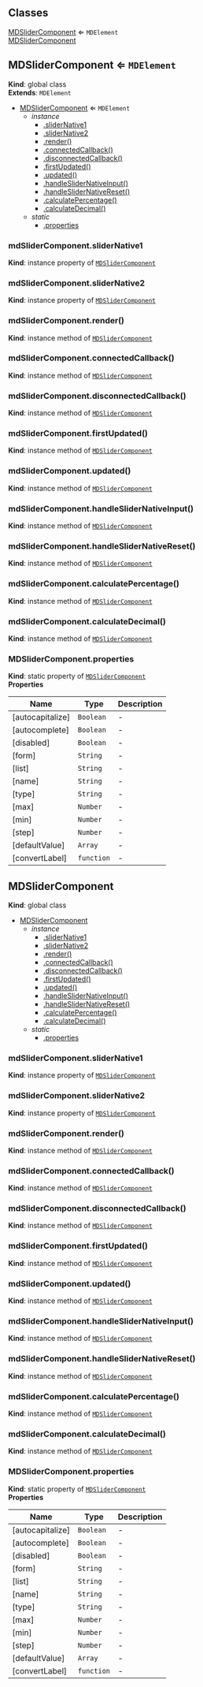 ## Classes

<dl>
<dt><a href="#MDSliderComponent">MDSliderComponent</a> ⇐ <code>MDElement</code></dt>
<dd></dd>
<dt><a href="#MDSliderComponent">MDSliderComponent</a></dt>
<dd></dd>
</dl>

<a name="MDSliderComponent"></a>

## MDSliderComponent ⇐ <code>MDElement</code>
**Kind**: global class  
**Extends**: <code>MDElement</code>  

* [MDSliderComponent](#MDSliderComponent) ⇐ <code>MDElement</code>
    * _instance_
        * [.sliderNative1](#MDSliderComponent+sliderNative1)
        * [.sliderNative2](#MDSliderComponent+sliderNative2)
        * [.render()](#MDSliderComponent+render)
        * [.connectedCallback()](#MDSliderComponent+connectedCallback)
        * [.disconnectedCallback()](#MDSliderComponent+disconnectedCallback)
        * [.firstUpdated()](#MDSliderComponent+firstUpdated)
        * [.updated()](#MDSliderComponent+updated)
        * [.handleSliderNativeInput()](#MDSliderComponent+handleSliderNativeInput)
        * [.handleSliderNativeReset()](#MDSliderComponent+handleSliderNativeReset)
        * [.calculatePercentage()](#MDSliderComponent+calculatePercentage)
        * [.calculateDecimal()](#MDSliderComponent+calculateDecimal)
    * _static_
        * [.properties](#MDSliderComponent.properties)

<a name="MDSliderComponent+sliderNative1"></a>

### mdSliderComponent.sliderNative1
**Kind**: instance property of [<code>MDSliderComponent</code>](#MDSliderComponent)  
<a name="MDSliderComponent+sliderNative2"></a>

### mdSliderComponent.sliderNative2
**Kind**: instance property of [<code>MDSliderComponent</code>](#MDSliderComponent)  
<a name="MDSliderComponent+render"></a>

### mdSliderComponent.render()
**Kind**: instance method of [<code>MDSliderComponent</code>](#MDSliderComponent)  
<a name="MDSliderComponent+connectedCallback"></a>

### mdSliderComponent.connectedCallback()
**Kind**: instance method of [<code>MDSliderComponent</code>](#MDSliderComponent)  
<a name="MDSliderComponent+disconnectedCallback"></a>

### mdSliderComponent.disconnectedCallback()
**Kind**: instance method of [<code>MDSliderComponent</code>](#MDSliderComponent)  
<a name="MDSliderComponent+firstUpdated"></a>

### mdSliderComponent.firstUpdated()
**Kind**: instance method of [<code>MDSliderComponent</code>](#MDSliderComponent)  
<a name="MDSliderComponent+updated"></a>

### mdSliderComponent.updated()
**Kind**: instance method of [<code>MDSliderComponent</code>](#MDSliderComponent)  
<a name="MDSliderComponent+handleSliderNativeInput"></a>

### mdSliderComponent.handleSliderNativeInput()
**Kind**: instance method of [<code>MDSliderComponent</code>](#MDSliderComponent)  
<a name="MDSliderComponent+handleSliderNativeReset"></a>

### mdSliderComponent.handleSliderNativeReset()
**Kind**: instance method of [<code>MDSliderComponent</code>](#MDSliderComponent)  
<a name="MDSliderComponent+calculatePercentage"></a>

### mdSliderComponent.calculatePercentage()
**Kind**: instance method of [<code>MDSliderComponent</code>](#MDSliderComponent)  
<a name="MDSliderComponent+calculateDecimal"></a>

### mdSliderComponent.calculateDecimal()
**Kind**: instance method of [<code>MDSliderComponent</code>](#MDSliderComponent)  
<a name="MDSliderComponent.properties"></a>

### MDSliderComponent.properties
**Kind**: static property of [<code>MDSliderComponent</code>](#MDSliderComponent)  
**Properties**

| Name | Type | Description |
| --- | --- | --- |
| [autocapitalize] | <code>Boolean</code> | - |
| [autocomplete] | <code>Boolean</code> | - |
| [disabled] | <code>Boolean</code> | - |
| [form] | <code>String</code> | - |
| [list] | <code>String</code> | - |
| [name] | <code>String</code> | - |
| [type] | <code>String</code> | - |
| [max] | <code>Number</code> | - |
| [min] | <code>Number</code> | - |
| [step] | <code>Number</code> | - |
| [defaultValue] | <code>Array</code> | - |
| [convertLabel] | <code>function</code> | - |

<a name="MDSliderComponent"></a>

## MDSliderComponent
**Kind**: global class  

* [MDSliderComponent](#MDSliderComponent)
    * _instance_
        * [.sliderNative1](#MDSliderComponent+sliderNative1)
        * [.sliderNative2](#MDSliderComponent+sliderNative2)
        * [.render()](#MDSliderComponent+render)
        * [.connectedCallback()](#MDSliderComponent+connectedCallback)
        * [.disconnectedCallback()](#MDSliderComponent+disconnectedCallback)
        * [.firstUpdated()](#MDSliderComponent+firstUpdated)
        * [.updated()](#MDSliderComponent+updated)
        * [.handleSliderNativeInput()](#MDSliderComponent+handleSliderNativeInput)
        * [.handleSliderNativeReset()](#MDSliderComponent+handleSliderNativeReset)
        * [.calculatePercentage()](#MDSliderComponent+calculatePercentage)
        * [.calculateDecimal()](#MDSliderComponent+calculateDecimal)
    * _static_
        * [.properties](#MDSliderComponent.properties)

<a name="MDSliderComponent+sliderNative1"></a>

### mdSliderComponent.sliderNative1
**Kind**: instance property of [<code>MDSliderComponent</code>](#MDSliderComponent)  
<a name="MDSliderComponent+sliderNative2"></a>

### mdSliderComponent.sliderNative2
**Kind**: instance property of [<code>MDSliderComponent</code>](#MDSliderComponent)  
<a name="MDSliderComponent+render"></a>

### mdSliderComponent.render()
**Kind**: instance method of [<code>MDSliderComponent</code>](#MDSliderComponent)  
<a name="MDSliderComponent+connectedCallback"></a>

### mdSliderComponent.connectedCallback()
**Kind**: instance method of [<code>MDSliderComponent</code>](#MDSliderComponent)  
<a name="MDSliderComponent+disconnectedCallback"></a>

### mdSliderComponent.disconnectedCallback()
**Kind**: instance method of [<code>MDSliderComponent</code>](#MDSliderComponent)  
<a name="MDSliderComponent+firstUpdated"></a>

### mdSliderComponent.firstUpdated()
**Kind**: instance method of [<code>MDSliderComponent</code>](#MDSliderComponent)  
<a name="MDSliderComponent+updated"></a>

### mdSliderComponent.updated()
**Kind**: instance method of [<code>MDSliderComponent</code>](#MDSliderComponent)  
<a name="MDSliderComponent+handleSliderNativeInput"></a>

### mdSliderComponent.handleSliderNativeInput()
**Kind**: instance method of [<code>MDSliderComponent</code>](#MDSliderComponent)  
<a name="MDSliderComponent+handleSliderNativeReset"></a>

### mdSliderComponent.handleSliderNativeReset()
**Kind**: instance method of [<code>MDSliderComponent</code>](#MDSliderComponent)  
<a name="MDSliderComponent+calculatePercentage"></a>

### mdSliderComponent.calculatePercentage()
**Kind**: instance method of [<code>MDSliderComponent</code>](#MDSliderComponent)  
<a name="MDSliderComponent+calculateDecimal"></a>

### mdSliderComponent.calculateDecimal()
**Kind**: instance method of [<code>MDSliderComponent</code>](#MDSliderComponent)  
<a name="MDSliderComponent.properties"></a>

### MDSliderComponent.properties
**Kind**: static property of [<code>MDSliderComponent</code>](#MDSliderComponent)  
**Properties**

| Name | Type | Description |
| --- | --- | --- |
| [autocapitalize] | <code>Boolean</code> | - |
| [autocomplete] | <code>Boolean</code> | - |
| [disabled] | <code>Boolean</code> | - |
| [form] | <code>String</code> | - |
| [list] | <code>String</code> | - |
| [name] | <code>String</code> | - |
| [type] | <code>String</code> | - |
| [max] | <code>Number</code> | - |
| [min] | <code>Number</code> | - |
| [step] | <code>Number</code> | - |
| [defaultValue] | <code>Array</code> | - |
| [convertLabel] | <code>function</code> | - |

